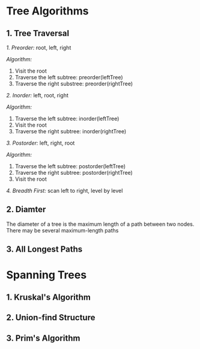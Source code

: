 # Tree Algorithms

## 1. Tree Traversal

*1. Preorder:* root, left, right

*Algorithm:*
1. Visit the root
2. Traverse the left subtree: preorder(leftTree)
3. Traverse the right substree: preorder(rightTree)

*2. Inorder:* left, root, right

*Algorithm:*
1. Traverse the left subtree: inorder(leftTree)
2. Visit the root
3. Traverse the right subtree: inorder(rightTree)

*3. Postorder:* left, right, root

*Algorithm:*
1. Traverse the left subtree: postorder(leftTree)
2. Traverse the right subtree: postorder(rightTree)
3. Visit the root

*4. Breadth First:* scan left to right, level by level

## 2. Diamter

The diameter of a tree is the maximum length of a path between two nodes.
There may be several maximum-length paths

## 3. All Longest Paths

# Spanning Trees

## 1. Kruskal's Algorithm

## 2. Union-find Structure

## 3. Prim's Algorithm